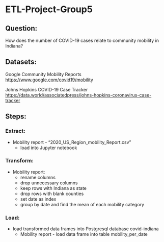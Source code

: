 # ETL-Project-Group5

## Question:
How does the number of COVID-19 cases relate to community mobility in Indiana?

## Datasets:
Google Community Mobility Reports 
https://www.google.com/covid19/mobility

Johns Hopkins COVID-19 Case Tracker 
https://data.world/associatedpress/johns-hopkins-coronavirus-case-tracker

## Steps:

### Extract:
* Mobility report - “2020_US_Region_mobility_Report.csv”
    * load into Jupyter notebook

### Transform:
* Mobility report:
    * rename columns
    * drop unnecessary columns
    * keep rows with Indiana as state
    * drop rows with blank counties
    * set date as index
    * group by date and find the mean of each mobility category

### Load:   
* load transformed data frames into Postgresql database covid-indiana
    * Mobility report - load data frame into table mobility_per_date